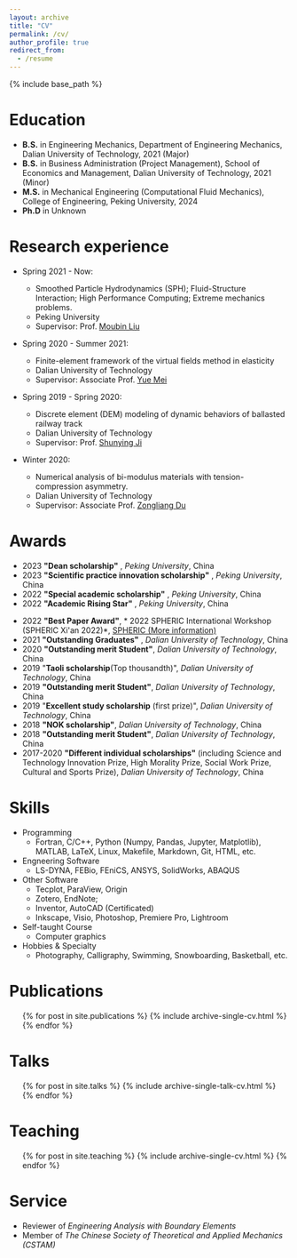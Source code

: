 ```yaml
---
layout: archive
title: "CV"
permalink: /cv/
author_profile: true
redirect_from:
  - /resume
---
```


{% include base_path %}

Education
======
* **B.S.** in Engineering Mechanics, Department of Engineering Mechanics, Dalian University of Technology, 2021 (Major)
* **B.S.** in Business Administration (Project Management), School of Economics and Management, Dalian University of Technology, 2021 (Minor)
* **M.S.** in Mechanical Engineering (Computational Fluid Mechanics), College of Engineering, Peking University, 2024
* **Ph.D** in Unknown

Research experience
======
* Spring 2021 - Now:
  * Smoothed Particle Hydrodynamics (SPH); Fluid-Structure Interaction; High Performance Computing; Extreme mechanics problems.
  * Peking University
  * Supervisor: Prof. [Moubin Liu](https://scholar.google.com/citations?user=guclLlYAAAAJ&hl=en)

* Spring 2020 - Summer 2021:
  * Finite-element framework of the virtual fields method in elasticity
  * Dalian University of Technology
  * Supervisor: Associate Prof. [Yue Mei](https://scholar.google.com/citations?user=aMNdUkUAAAAJ&hl=en) 

* Spring 2019 - Spring 2020:
  * Discrete element (DEM) modeling of dynamic behaviors of ballasted railway track
  * Dalian University of Technology
  * Supervisor: Prof. [Shunying Ji](https://www.researchgate.net/profile/Shunying-Ji)

* Winter 2020: 
  * Numerical analysis of bi-modulus materials with tension-compression asymmetry.
  * Dalian University of Technology
  * Supervisor: Associate Prof. [Zongliang Du](https://scholar.google.com/citations?user=JqPlZWkAAAAJ&hl=en&oi=ao)

Awards
======
* 2023 **"Dean scholarship"** , *Peking University*, China
* 2023 **"Scientific practice innovation scholarship"** , *Peking University*, China
* 2022 **"Special academic scholarship"** , *Peking University*, China
* 2022 **"Academic Rising Star"** , *Peking University*, China 
<!-- * (only 5 students in the whole college every year) -->
* 2022 **"Best Paper Award"**, * 2022 SPHERIC International Workshop (SPHERIC Xi'an 2022)*, [SPHERIC (More information)](https://www.spheric-sph.org/)
* 2021 **"Outstanding Graduates"** , *Dalian University of Technology*, China
* 2020 **"Outstanding merit Student"**, *Dalian University of Technology*, China
* 2019 "**Taoli scholarship**(Top thousandth)", *Dalian University of Technology*, China
* 2019 **"Outstanding merit Student"**, *Dalian University of Technology*, China
* 2019 "**Excellent study scholarship** (first prize)", *Dalian University of Technology*, China
* 2018 **"NOK scholarship"**, *Dalian University of Technology*, China
* 2018 **"Outstanding merit Student"**, *Dalian University of Technology*, China
* 2017-2020 **"Different individual scholarships"** (including Science and Technology Innovation Prize, High Morality Prize, Social Work Prize, Cultural and Sports Prize), *Dalian University of Technology*, China



Skills
======
* Programming
  * Fortran, C/C++, Python (Numpy, Pandas, Jupyter, Matplotlib), MATLAB, LaTeX, Linux, Makefile, Markdown, Git, HTML, etc.
* Engneering Software
  * LS-DYNA, FEBio, FEniCS, ANSYS, SolidWorks, ABAQUS
* Other Software
  * Tecplot, ParaView, Origin
  * Zotero, EndNote;
  * Inventor, AutoCAD (Certificated)
  * Inkscape, Visio, Photoshop, Premiere Pro, Lightroom
* Self-taught Course
  * Computer graphics
* Hobbies & Specialty
  * Photography, Calligraphy, Swimming, Snowboarding, Basketball, etc.

Publications
======
  <ul>{% for post in site.publications %}
    {% include archive-single-cv.html %}
  {% endfor %}</ul>
  
Talks
======
  <ul>{% for post in site.talks %}
    {% include archive-single-talk-cv.html %}
  {% endfor %}</ul>
  
Teaching
======
  <ul>{% for post in site.teaching %}
    {% include archive-single-cv.html %}
  {% endfor %}</ul>
  
Service
======
* Reviewer of *Engineering Analysis with Boundary Elements*
* Member of *The Chinese Society of Theoretical and Applied Mechanics (CSTAM)*
